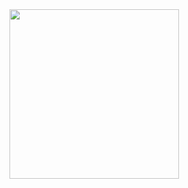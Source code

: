 <img style="display:inline-block;" height="300px" src="https://media.giphy.com/media/1iNIkQBAwEkUuTpikf/giphy.gif"/>
